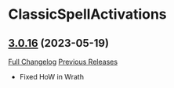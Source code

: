 # ClassicSpellActivations

## [3.0.16](https://github.com/rgd87/ClassicSpellActivations/tree/3.0.16) (2023-05-19)
[Full Changelog](https://github.com/rgd87/ClassicSpellActivations/compare/3.0.15...3.0.16) [Previous Releases](https://github.com/rgd87/ClassicSpellActivations/releases)

- Fixed HoW in Wrath  
